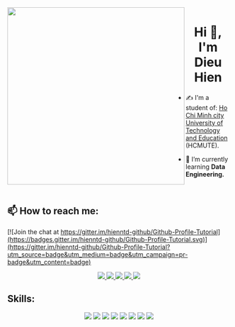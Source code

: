 <img align="left" width="400" src="https://github.githubassets.com/images/modules/profile/profile-first-repo.svg">
<h1 align="center">Hi 👋, I'm Dieu Hien</h1>



- ✍ I'm a student of: [Ho Chi Minh city University of Technology and Education](https://hcmute.edu.vn) (HCMUTE).

- 🌱 I’m currently learning **Data Engineering.**

<br />

## 📫 How to reach me:

[![Join the chat at https://gitter.im/hienntd-github/Github-Profile-Tutorial](https://badges.gitter.im/hienntd-github/Github-Profile-Tutorial.svg)](https://gitter.im/hienntd-github/Github-Profile-Tutorial?utm_source=badge&utm_medium=badge&utm_campaign=pr-badge&utm_content=badge)

<p align="center">
  <a href="https://www.linkedin.com/in/hien-ntd" alt="Linkedin">
    <img src="https://img.icons8.com/fluent/48/000000/linkedin.png"/>
  </a>
  <a href="https://www.facebook.com/ntdh.3122" alt="Facebook">
    <img src="https://img.icons8.com/fluent/48/000000/facebook-new.png" target="_blank" />
  </a> 
  <a href="https://github.com/hienntd-github" alt="Github">
    <img src="https://img.icons8.com/fluent/48/000000/github.png"/>
  </a> 
  
  <a href="https://www.kaggle.com/hinnguynthdiu " alt="Kaggle" target="_blank" >
    <img src="https://img.icons8.com/windows/48/000000/kaggle.png"/>
  </a>
  <a href="mailto:hienntd.02@gmail.com" alt="Email">
    <img src="https://img.icons8.com/fluent/48/000000/mailing.png"/>
  </a>
</p>

## Skills:
<p align="center">
  <img src="https://img.icons8.com/color/48/000000/microsoft-sql-server.png"/>
  <img src="https://img.icons8.com/color/48/null/hadoop-distributed-file-system.png"/>
  <img src="https://img.icons8.com/color/48/000000/mongodb.png"/>
  <img src="https://img.icons8.com/color/48/000000/git.png"/>
  <img src="https://img.icons8.com/color/48/000000/github-2.png"/>
  <img src="https://img.icons8.com/color/48/000000/visual-studio-code-2019.png"/>
  <img src="https://img.icons8.com/color/48/null/spring-logo.png"/>
  <img src="https://img.icons8.com/color/48/null/linux--v1.png"/>
</p>

